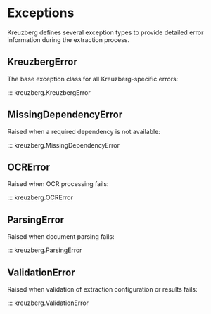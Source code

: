 # Exceptions

Kreuzberg defines several exception types to provide detailed error information during the extraction process.

## KreuzbergError

The base exception class for all Kreuzberg-specific errors:

::: kreuzberg.KreuzbergError

## MissingDependencyError

Raised when a required dependency is not available:

::: kreuzberg.MissingDependencyError

## OCRError

Raised when OCR processing fails:

::: kreuzberg.OCRError

## ParsingError

Raised when document parsing fails:

::: kreuzberg.ParsingError

## ValidationError

Raised when validation of extraction configuration or results fails:

::: kreuzberg.ValidationError
